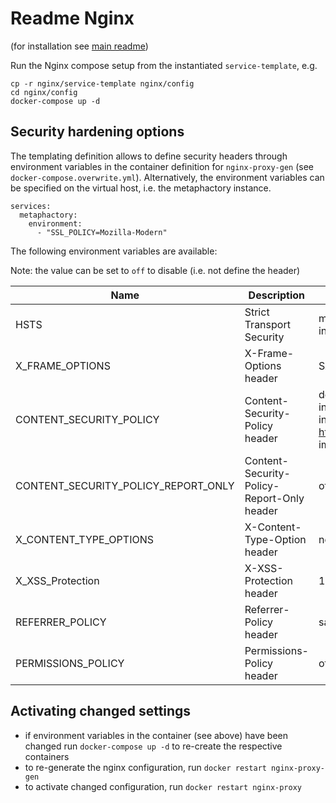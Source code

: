 # Readme Nginx

(for installation see [main readme](../README.md))

Run the Nginx compose setup from the instantiated `service-template`, e.g.

```
cp -r nginx/service-template nginx/config
cd nginx/config
docker-compose up -d
```


## Security hardening options

The templating definition allows to define security headers through environment variables in the container definition for `nginx-proxy-gen` (see `docker-compose.overwrite.yml`). Alternatively, the environment variables can be specified on the virtual host, i.e. the metaphactory instance.

```
services:
  metaphactory:
    environment:
      - "SSL_POLICY=Mozilla-Modern"
```

The following environment variables are available:

Note: the value can be set to `off` to disable (i.e. not define the header)

Name | Description | Default
--- | --- | ---
HSTS | Strict Transport Security | max-age=31536000; includeSubDomains; preload
X_FRAME_OPTIONS | X-Frame-Options header | SAMEORIGIN
CONTENT_SECURITY_POLICY | Content-Security-Policy header | default-src 'self' 'unsafe-inline'; script-src 'self' 'unsafe-inline' 'unsafe-eval' https://connectors.tableau.com/; img-src 'self' https: data:;
CONTENT_SECURITY_POLICY_REPORT_ONLY | Content-Security-Policy-Report-Only header | off
X_CONTENT_TYPE_OPTIONS | X-Content-Type-Option header | nosniff
X_XSS_Protection | X-XSS-Protection header | 1; mode=block
REFERRER_POLICY  | Referrer-Policy header | same-origin
PERMISSIONS_POLICY  | Permissions-Policy header | off


## Activating changed settings

* if environment variables in the container (see above) have been changed run `docker-compose up -d` to re-create the respective containers
* to re-generate the nginx configuration, run `docker restart nginx-proxy-gen`
* to activate changed configuration, run `docker restart nginx-proxy`